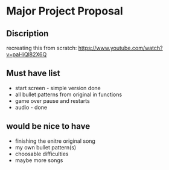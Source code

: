 # Major Project Proposal

## Discription
recreating this from scratch: https://www.youtube.com/watch?v=paHiQl82X6Q

## Must have list

- start screen - simple version done
- all bullet patterns from original in functions 
- game over pause and restarts
- audio - done

## would be nice to have
- finishing the enitre original song
- my own bullet pattern(s)
- choosable difficulties
- maybe more songs
